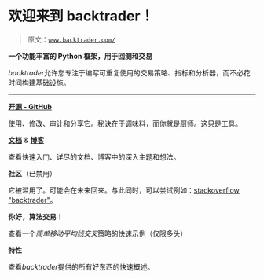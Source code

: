 # 欢迎来到 backtrader！

> 原文：[`www.backtrader.com/`](https://www.backtrader.com/)

**一个功能丰富的 Python 框架，用于回测和交易**

*backtrader*允许您专注于编写可重复使用的交易策略、指标和分析器，而不必花时间构建基础设施。

* * *

[**开源 - GitHub**](https://github.com/mementum/backtrader)

使用、修改、审计和分享它。秘诀在于调味料，而你就是厨师。这只是工具。

[**文档**](https://www.backtrader.com/docu) & [**博客**](https://www.backtrader.com/blog)

查看快速入门、详尽的文档、博客中的深入主题和想法。

**社区**（~~已禁用~~）

它被滥用了。可能会在未来回来。与此同时，可以尝试例如：[stackoverflow "backtrader"](https://stackoverflow.com/questions/tagged/backtrader)。

**你好，算法交易！**

查看一个*简单移动平均线交叉*策略的快速示例（仅限多头）

**特性**

查看*backtrader*提供的所有好东西的快速概述。
